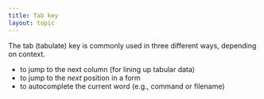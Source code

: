 ```yaml
---
title: Tab key
layout: topic
---
```



The tab (tabulate) key is commonly used in three different ways, depending on context.

* to jump to the next column (for lining up tabular data)
* to jump to the _next_ position in a form
* to autocomplete the current word (e.g., command or filename)

